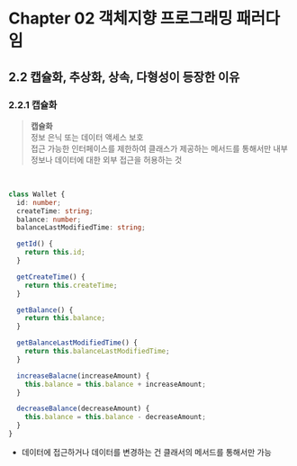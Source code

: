 # Chapter 02 객체지향 프로그래밍 패러다임

## 2.2 캡슐화, 추상화, 상속, 다형성이 등장한 이유

### 2.2.1 캡슐화

> **캡슐화**  
> 정보 은닉 또는 데이터 액세스 보호  
> 접근 가능한 인터페이스를 제한하여 클래스가 제공하는 메서드를 통해서만 내부 정보나 데이터에 대한 외부 접근을 허용하는 것

<br/>

```typescript
class Wallet {
  id: number;
  createTime: string;
  balance: number;
  balanceLastModifiedTime: string;

  getId() {
    return this.id;
  }

  getCreateTime() {
    return this.createTime;
  }

  getBalance() {
    return this.balance;
  }

  getBalanceLastModifiedTime() {
    return this.balanceLastModifiedTime;
  }

  increaseBalacne(increaseAmount) {
    this.balance = this.balance + increaseAmount;
  }

  decreaseBalance(decreaseAmount) {
    this.balance = this.balance - decreaseAmount;
  }
}
```

- 데이터에 접근하거나 데이터를 변경하는 건 클래서의 메서드를 통해서만 가능
